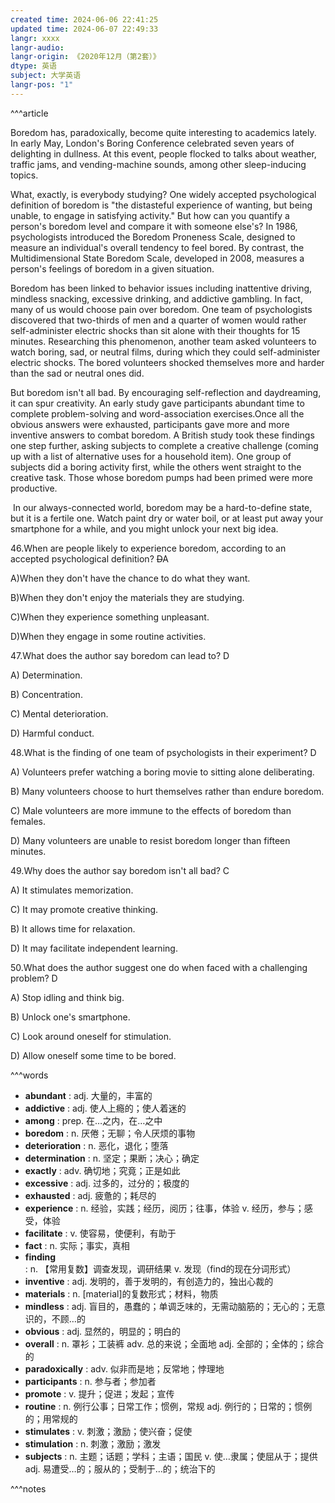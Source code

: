 ```yaml
---
created time: 2024-06-06 22:41:25
updated time: 2024-06-07 22:49:33
langr: xxxx
langr-audio: 
langr-origin: 《2020年12月（第2套）》
dtype: 英语
subject: 大学英语
langr-pos: "1"
---
```


^^^article

Boredom has, paradoxically, become quite interesting to academics lately. In early May, London's Boring Conference celebrated seven years of delighting in dullness. At this event, people flocked to talks about weather, traffic jams, and vending-machine sounds, among other sleep-inducing topics.

What, exactly, is everybody studying? One widely accepted psychological definition of boredom is "the distasteful experience of wanting, but being unable, to engage in satisfying activity." But how can you quantify a person's boredom level and compare it with someone else's? In 1986, psychologists introduced the Boredom Proneness Scale, designed to measure an individual's overall tendency to feel bored. By contrast, the Multidimensional State Boredom Scale, developed in 2008, measures a person's feelings of boredom in a given situation.

Boredom has been linked to behavior issues including inattentive driving, mindless snacking, excessive drinking, and addictive gambling. In fact, many of us would choose pain over boredom. One team of psychologists discovered that two-thirds of men and a quarter of women would rather self-administer electric shocks than sit alone with their thoughts for 15 minutes. Researching this phenomenon, another team asked volunteers to watch boring, sad, or neutral films, during which they could self-administer electric shocks. The bored volunteers shocked themselves more and harder than the sad or neutral ones did.

But boredom isn't all bad. By encouraging self-reflection and daydreaming, it can spur creativity. An early study gave participants abundant time to complete problem-solving and word-association exercises.Once all the obvious answers were exhausted, participants gave more and more inventive answers to combat boredom. A British study took these findings one step further, asking subjects to complete a creative challenge (coming up with a list of alternative uses for a household item). One group of subjects did a boring activity first, while the others went straight to the creative task. Those whose boredom pumps had been primed were more productive.

 In our always-connected world, boredom may be a hard-to-define state, but it is a fertile one. Watch paint dry or water boil, or at least put away your smartphone for a while, and you might unlock your next big idea.

46.When are people likely to experience boredom, according to an accepted psychological definition? ~~D~~A

A)When they don't have the chance to do what they want.

B)When they don't enjoy the materials they are studying.

C)When they experience something unpleasant.

D)When they engage in some routine activities.

47.What does the author say boredom can lead to? D

A) Determination.

B) Concentration.

C) Mental deterioration.

D) Harmful conduct.

48.What is the finding of one team of psychologists in their experiment? D

A) Volunteers prefer watching a boring movie to sitting alone deliberating.

B) Many volunteers choose to hurt themselves rather than endure boredom.

C) Male volunteers are more immune to the effects of boredom than females.

D) Many volunteers are unable to resist boredom longer than fifteen minutes.

49.Why does the author say boredom isn't all bad? C

A) It stimulates memorization.

C) It may promote creative thinking.

B) It allows time for relaxation.

D) It may facilitate independent learning.

50.What does the author suggest one do when faced with a challenging problem? D

A) Stop idling and think big.

B) Unlock one's smartphone.

C) Look around oneself for stimulation.

D) Allow oneself some time to be bored.

^^^words
+ **abundant** : adj. 大量的，丰富的
+ **addictive** : adj. 使人上瘾的；使人着迷的
+ **among** : prep. 在…之内，在…之中
+ **boredom** : n. 厌倦；无聊；令人厌烦的事物
+ **deterioration** : n. 恶化，退化；堕落
+ **determination** : n. 坚定；果断；决心；确定
+ **exactly** : adv. 确切地；究竟；正是如此
+ **excessive** : adj. 过多的，过分的；极度的
+ **exhausted** : adj. 疲惫的；耗尽的
+ **experience** : n. 经验，实践；经历，阅历；往事，体验
v. 经历，参与；感受，体验
+ **facilitate** : v. 使容易，使便利，有助于
+ **fact** : n. 实际；事实，真相
+ **finding** : n. 【常用复数】调查发现，调研结果
v. 发现（find的现在分词形式）
+ **inventive** : adj. 发明的，善于发明的，有创造力的，独出心裁的
+ **materials** : n. [material]的复数形式；材料，物质
+ **mindless** : adj. 盲目的，愚蠢的；单调乏味的，无需动脑筋的；无心的；无意识的，不顾…的
+ **obvious** : adj. 显然的，明显的；明白的
+ **overall** : n. 罩衫；工装裤
adv. 总的来说；全面地
adj. 全部的；全体的；综合的
+ **paradoxically** : adv. 似非而是地；反常地；悖理地
+ **participants** : n. 参与者；参加者
+ **promote** : v. 提升；促进；发起；宣传
+ **routine** : n. 例行公事；日常工作；惯例，常规
adj. 例行的；日常的；惯例的；用常规的
+ **stimulates** : v. 刺激；激励；使兴奋；促使
+ **stimulation** : n. 刺激；激励；激发
+ **subjects** : n. 主题；话题；学科；主语；国民
v. 使…隶属；使屈从于；提供
adj. 易遭受…的；服从的；受制于…的；统治下的

^^^notes
